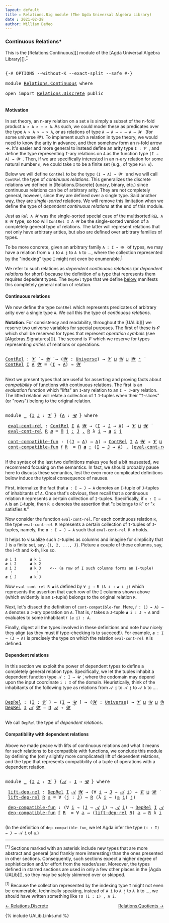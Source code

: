 ```yaml
---
layout: default
title : Relations.Big module (The Agda Universal Algebra Library)
date : 2021-02-28
author: William DeMeo
---
```


### <a id="continuous-relations">Continuous Relations*</a>

This is the [Relations.Continuous][] module of the [Agda Universal Algebra Library][].<sup>[*](Relations.Continuous.html#fn0)</sup>

<pre class="Agda">

<a id="339" class="Symbol">{-#</a> <a id="343" class="Keyword">OPTIONS</a> <a id="351" class="Pragma">--without-K</a> <a id="363" class="Pragma">--exact-split</a> <a id="377" class="Pragma">--safe</a> <a id="384" class="Symbol">#-}</a>

<a id="389" class="Keyword">module</a> <a id="396" href="Relations.Continuous.html" class="Module">Relations.Continuous</a> <a id="417" class="Keyword">where</a>

<a id="424" class="Keyword">open</a> <a id="429" class="Keyword">import</a> <a id="436" href="Relations.Discrete.html" class="Module">Relations.Discrete</a> <a id="455" class="Keyword">public</a>

</pre>

#### <a id="motivation">Motivation</a>
In set theory, an n-ary relation on a set `A` is simply a subset of the n-fold product `A × A × ⋯ × A`.  As such, we could model these as predicates over the type `A × A × ⋯ × A`, or as relations of type `A → A → ⋯ → A → 𝓦 ̇` (for some universe 𝓦).  To implement such a relation in type theory, we would need to know the arity in advance, and then somehow form an n-fold arrow →.  It's easier and more general to instead define an arity type `I : 𝓥 ̇`, and define the type representing `I`-ary relations on `A` as the function type `(I → A) → 𝓦 ̇`.  Then, if we are specifically interested in an n-ary relation for some natural number `n`, we could take `I` to be a finite set (e.g., of type `Fin n`).

Below we will define `ContRel` to be the type `(I → A) → 𝓦 ̇` and we will call `ContRel` the type of *continuous relations*.  This generalizes the discrete relations we defined in [Relations.Discrete] (unary, binary, etc.) since continuous relations can be of arbitrary arity.  They are not completely general, however, since they are defined over a single type. Said another way, they are *single-sorted* relations. We will remove this limitation when we define the type of *dependent continuous relations* at the end of this module.

Just as `Rel A 𝓦` was the single-sorted special case of the multisorted `REL A B 𝓦` type, so too will `ContRel I A 𝓦` be the single-sorted version of a completely general type of relations. The latter will represent relations that not only have arbitrary arities, but also are defined over arbitrary families of types.

To be more concrete, given an arbitrary family `A : I → 𝓤 ̇` of types, we may have a relation from `A i` to `A j` to `A k` to …, where the collection represented by the "indexing" type `I` might not even be enumerable.<sup>[1](Relations.Continuous.html#fn1)</sup>

We refer to such relations as *dependent continuous relations* (or *dependent relations* for short) because the definition of a type that represents them requires depedent types.  The `DepRel` type that we define [below](Relations.Continuous.html#dependent-relations) manifests this completely general notion of relation.

#### <a id="continuous-relations">Continuous relations</a>

We now define the type `ContRel` which represents predicates of arbitrary arity over a single type `A`. We call this the type of *continuous relations*.

**Notation**. For consistency and readability, throughout the [UALib][] we reserve two universe variables for special purposes.  The first of these is 𝓞 which shall be reserved for types that represent *operation symbols* (see [Algebras.Signatures][]). The second is 𝓥 which we reserve for types representing *arities* of relations or operations.

<pre class="Agda">

<a id="ContRel"></a><a id="3237" href="Relations.Continuous.html#3237" class="Function">ContRel</a> <a id="3245" class="Symbol">:</a> <a id="3247" href="Universes.html#262" class="Generalizable">𝓥</a> <a id="3249" href="Universes.html#403" class="Function Operator">̇</a> <a id="3251" class="Symbol">→</a> <a id="3253" href="Universes.html#260" class="Generalizable">𝓤</a> <a id="3255" href="Universes.html#403" class="Function Operator">̇</a> <a id="3257" class="Symbol">→</a> <a id="3259" class="Symbol">(</a><a id="3260" href="Relations.Continuous.html#3260" class="Bound">𝓦</a> <a id="3262" class="Symbol">:</a> <a id="3264" href="Agda.Primitive.html#423" class="Postulate">Universe</a><a id="3272" class="Symbol">)</a> <a id="3274" class="Symbol">→</a> <a id="3276" href="Universes.html#262" class="Generalizable">𝓥</a> <a id="3278" href="Agda.Primitive.html#636" class="Primitive Operator">⊔</a> <a id="3280" href="Universes.html#260" class="Generalizable">𝓤</a> <a id="3282" href="Agda.Primitive.html#636" class="Primitive Operator">⊔</a> <a id="3284" href="Relations.Continuous.html#3260" class="Bound">𝓦</a> <a id="3286" href="Agda.Primitive.html#606" class="Primitive Operator">⁺</a> <a id="3288" href="Universes.html#403" class="Function Operator">̇</a>
<a id="3290" href="Relations.Continuous.html#3237" class="Function">ContRel</a> <a id="3298" href="Relations.Continuous.html#3298" class="Bound">I</a> <a id="3300" href="Relations.Continuous.html#3300" class="Bound">A</a> <a id="3302" href="Relations.Continuous.html#3302" class="Bound">𝓦</a> <a id="3304" class="Symbol">=</a> <a id="3306" class="Symbol">(</a><a id="3307" href="Relations.Continuous.html#3298" class="Bound">I</a> <a id="3309" class="Symbol">→</a> <a id="3311" href="Relations.Continuous.html#3300" class="Bound">A</a><a id="3312" class="Symbol">)</a> <a id="3314" class="Symbol">→</a> <a id="3316" href="Relations.Continuous.html#3302" class="Bound">𝓦</a> <a id="3318" href="Universes.html#403" class="Function Operator">̇</a>

</pre>


<!-- #### <a id="compatibility-with-continuous-relations">Compatibility with continuous relations</a> -->

Next we present types that are useful for asserting and proving facts about *compatibility* of functions with continuous relations.  The first is an *evaluation* function which "lifts" an `I`-ary relation to an `I → J`-ary relation. The lifted relation will relate a collection of `I` `J`-tuples when their "`I`-slices" (or "rows") belong to the original relation.

<pre class="Agda">

<a id="3821" class="Keyword">module</a> <a id="3828" href="Relations.Continuous.html#3828" class="Module">_</a> <a id="3830" class="Symbol">{</a><a id="3831" href="Relations.Continuous.html#3831" class="Bound">I</a> <a id="3833" href="Relations.Continuous.html#3833" class="Bound">J</a> <a id="3835" class="Symbol">:</a> <a id="3837" href="Universes.html#262" class="Generalizable">𝓥</a> <a id="3839" href="Universes.html#403" class="Function Operator">̇</a><a id="3840" class="Symbol">}</a> <a id="3842" class="Symbol">{</a><a id="3843" href="Relations.Continuous.html#3843" class="Bound">A</a> <a id="3845" class="Symbol">:</a> <a id="3847" href="Universes.html#260" class="Generalizable">𝓤</a> <a id="3849" href="Universes.html#403" class="Function Operator">̇</a><a id="3850" class="Symbol">}</a> <a id="3852" class="Keyword">where</a>

 <a id="3860" href="Relations.Continuous.html#3860" class="Function">eval-cont-rel</a> <a id="3874" class="Symbol">:</a> <a id="3876" href="Relations.Continuous.html#3237" class="Function">ContRel</a> <a id="3884" href="Relations.Continuous.html#3831" class="Bound">I</a> <a id="3886" href="Relations.Continuous.html#3843" class="Bound">A</a> <a id="3888" href="Universes.html#264" class="Generalizable">𝓦</a> <a id="3890" class="Symbol">→</a> <a id="3892" class="Symbol">(</a><a id="3893" href="Relations.Continuous.html#3831" class="Bound">I</a> <a id="3895" class="Symbol">→</a> <a id="3897" href="Relations.Continuous.html#3833" class="Bound">J</a> <a id="3899" class="Symbol">→</a> <a id="3901" href="Relations.Continuous.html#3843" class="Bound">A</a><a id="3902" class="Symbol">)</a> <a id="3904" class="Symbol">→</a> <a id="3906" href="Relations.Continuous.html#3837" class="Bound">𝓥</a> <a id="3908" href="Agda.Primitive.html#636" class="Primitive Operator">⊔</a> <a id="3910" href="Universes.html#264" class="Generalizable">𝓦</a> <a id="3912" href="Universes.html#403" class="Function Operator">̇</a>
 <a id="3915" href="Relations.Continuous.html#3860" class="Function">eval-cont-rel</a> <a id="3929" href="Relations.Continuous.html#3929" class="Bound">R</a> <a id="3931" href="Relations.Continuous.html#3931" class="Bound">𝒂</a> <a id="3933" class="Symbol">=</a> <a id="3935" href="MGS-MLTT.html#3635" class="Function">Π</a> <a id="3937" href="Relations.Continuous.html#3937" class="Bound">j</a> <a id="3939" href="MGS-MLTT.html#3635" class="Function">꞉</a> <a id="3941" href="Relations.Continuous.html#3833" class="Bound">J</a> <a id="3943" href="MGS-MLTT.html#3635" class="Function">,</a> <a id="3945" href="Relations.Continuous.html#3929" class="Bound">R</a> <a id="3947" class="Symbol">λ</a> <a id="3949" href="Relations.Continuous.html#3949" class="Bound">i</a> <a id="3951" class="Symbol">→</a> <a id="3953" href="Relations.Continuous.html#3931" class="Bound">𝒂</a> <a id="3955" href="Relations.Continuous.html#3949" class="Bound">i</a> <a id="3957" href="Relations.Continuous.html#3937" class="Bound">j</a>

 <a id="3961" href="Relations.Continuous.html#3961" class="Function">cont-compatible-fun</a> <a id="3981" class="Symbol">:</a> <a id="3983" class="Symbol">((</a><a id="3985" href="Relations.Continuous.html#3833" class="Bound">J</a> <a id="3987" class="Symbol">→</a> <a id="3989" href="Relations.Continuous.html#3843" class="Bound">A</a><a id="3990" class="Symbol">)</a> <a id="3992" class="Symbol">→</a> <a id="3994" href="Relations.Continuous.html#3843" class="Bound">A</a><a id="3995" class="Symbol">)</a> <a id="3997" class="Symbol">→</a> <a id="3999" href="Relations.Continuous.html#3237" class="Function">ContRel</a> <a id="4007" href="Relations.Continuous.html#3831" class="Bound">I</a> <a id="4009" href="Relations.Continuous.html#3843" class="Bound">A</a> <a id="4011" href="Universes.html#264" class="Generalizable">𝓦</a> <a id="4013" class="Symbol">→</a> <a id="4015" href="Relations.Continuous.html#3837" class="Bound">𝓥</a> <a id="4017" href="Agda.Primitive.html#636" class="Primitive Operator">⊔</a> <a id="4019" href="Relations.Continuous.html#3847" class="Bound">𝓤</a> <a id="4021" href="Agda.Primitive.html#636" class="Primitive Operator">⊔</a> <a id="4023" href="Universes.html#264" class="Generalizable">𝓦</a> <a id="4025" href="Universes.html#403" class="Function Operator">̇</a>
 <a id="4028" href="Relations.Continuous.html#3961" class="Function">cont-compatible-fun</a> <a id="4048" href="Relations.Continuous.html#4048" class="Bound">𝑓</a> <a id="4050" href="Relations.Continuous.html#4050" class="Bound">R</a>  <a id="4053" class="Symbol">=</a> <a id="4055" href="MGS-MLTT.html#3635" class="Function">Π</a> <a id="4057" href="Relations.Continuous.html#4057" class="Bound">𝒂</a> <a id="4059" href="MGS-MLTT.html#3635" class="Function">꞉</a> <a id="4061" class="Symbol">(</a><a id="4062" href="Relations.Continuous.html#3831" class="Bound">I</a> <a id="4064" class="Symbol">→</a> <a id="4066" href="Relations.Continuous.html#3833" class="Bound">J</a> <a id="4068" class="Symbol">→</a> <a id="4070" href="Relations.Continuous.html#3843" class="Bound">A</a><a id="4071" class="Symbol">)</a> <a id="4073" href="MGS-MLTT.html#3635" class="Function">,</a> <a id="4075" class="Symbol">(</a><a id="4076" href="Relations.Continuous.html#3860" class="Function">eval-cont-rel</a> <a id="4090" href="Relations.Continuous.html#4050" class="Bound">R</a> <a id="4092" href="Relations.Continuous.html#4057" class="Bound">𝒂</a> <a id="4094" class="Symbol">→</a> <a id="4096" href="Relations.Continuous.html#4050" class="Bound">R</a> <a id="4098" class="Symbol">λ</a> <a id="4100" href="Relations.Continuous.html#4100" class="Bound">i</a> <a id="4102" class="Symbol">→</a> <a id="4104" class="Symbol">(</a><a id="4105" href="Relations.Continuous.html#4048" class="Bound">𝑓</a> <a id="4107" class="Symbol">(</a><a id="4108" href="Relations.Continuous.html#4057" class="Bound">𝒂</a> <a id="4110" href="Relations.Continuous.html#4100" class="Bound">i</a><a id="4111" class="Symbol">)))</a>

</pre>

If the syntax of the last two definitions makes you feel a bit nauseated, we recommend focusing on the semantics. In fact, we should probably pause here to discuss these semantics, lest the even more complicated definitions below induce the typical consequence of nausea.

First, internalize the fact that `𝒂 : I → J → A` denotes an `I`-tuple of `J`-tuples of inhabitants of `A`. Once that's obvious, then recall that a continuous relation `R` represents a certain collection of `I`-tuples. Specifically, if `x : I → A` is an `I`-tuple, then `R x` denotes the assertion that "`x` belongs to `R`" or "`x` satisfies `R`."

Now consider the function `eval-cont-rel`.  For each continuous relation `R`, the type `eval-cont-rel R` represents a certain collection of `I`-tuples of `J`-tuples, namely, the `𝒂 : I → J → A` such that `eval-cont-rel R 𝒂` holds.

It helps to visualize such `J`-tuples as columns and imagine for simplicity that `J` is a finite set, say, `{1, 2, ..., J}`.  Picture a couple of these columns, say, the i-th and k-th, like so.

```
𝒂 i 1      𝒂 k 1
𝒂 i 2      𝒂 k 2
𝑎 i 3      𝒂 k 3    <-- (a row of I such columns forms an I-tuple)
  ⋮          ⋮
𝒂 i J      𝒂 k J
```

Now `eval-cont-rel R 𝒂` is defined by `∀ j → R (λ i → 𝒂 i j)` which represents the assertion that each row of the `I` columns shown above (which evidently is an `I`-tuple) belongs to the original relation `R`.

Next, let's dissect the definition of `cont-compatible-fun`.  Here, `𝑓 : (J → A) → A` denotes a `J`-ary operation on `A`.  That is, `𝑓` takes a `J`-tuple `𝒂 i : J → A` and evaluates to some inhabitant `𝑓 (𝑎 i) : A`.

Finally, digest all the types involved in these definitions and note how nicely they align (as they must if type-checking is to succeed!).  For example, `𝒂 : I → (J → A)` is precisely the type on which the relation `eval-cont-rel R` is defined.


#### <a id="dependent-relations">Dependent relations</a>

In this section we exploit the power of dependent types to define a completely general relation type.  Specifically, we let the tuples inhabit a dependent function type `𝒜 : I → 𝓤 ̇`, where the codomain may depend upon the input coordinate `i : I` of the domain. Heuristically, think of the inhabitants of the following type as relations from `𝒜 i` to `𝒜 j` to `𝒜 k` to ….

<pre class="Agda">

<a id="DepRel"></a><a id="6439" href="Relations.Continuous.html#6439" class="Function">DepRel</a> <a id="6446" class="Symbol">:</a> <a id="6448" class="Symbol">(</a><a id="6449" href="Relations.Continuous.html#6449" class="Bound">I</a> <a id="6451" class="Symbol">:</a> <a id="6453" href="Universes.html#262" class="Generalizable">𝓥</a> <a id="6455" href="Universes.html#403" class="Function Operator">̇</a><a id="6456" class="Symbol">)</a> <a id="6458" class="Symbol">→</a> <a id="6460" class="Symbol">(</a><a id="6461" href="Relations.Continuous.html#6449" class="Bound">I</a> <a id="6463" class="Symbol">→</a> <a id="6465" href="Universes.html#260" class="Generalizable">𝓤</a> <a id="6467" href="Universes.html#403" class="Function Operator">̇</a><a id="6468" class="Symbol">)</a> <a id="6470" class="Symbol">→</a> <a id="6472" class="Symbol">(</a><a id="6473" href="Relations.Continuous.html#6473" class="Bound">𝓦</a> <a id="6475" class="Symbol">:</a> <a id="6477" href="Agda.Primitive.html#423" class="Postulate">Universe</a><a id="6485" class="Symbol">)</a> <a id="6487" class="Symbol">→</a> <a id="6489" href="Universes.html#262" class="Generalizable">𝓥</a> <a id="6491" href="Agda.Primitive.html#636" class="Primitive Operator">⊔</a> <a id="6493" href="Universes.html#260" class="Generalizable">𝓤</a> <a id="6495" href="Agda.Primitive.html#636" class="Primitive Operator">⊔</a> <a id="6497" href="Relations.Continuous.html#6473" class="Bound">𝓦</a> <a id="6499" href="Agda.Primitive.html#606" class="Primitive Operator">⁺</a> <a id="6501" href="Universes.html#403" class="Function Operator">̇</a>
<a id="6503" href="Relations.Continuous.html#6439" class="Function">DepRel</a> <a id="6510" href="Relations.Continuous.html#6510" class="Bound">I</a> <a id="6512" href="Relations.Continuous.html#6512" class="Bound">𝒜</a> <a id="6514" href="Relations.Continuous.html#6514" class="Bound">𝓦</a> <a id="6516" class="Symbol">=</a> <a id="6518" href="MGS-MLTT.html#3562" class="Function">Π</a> <a id="6520" href="Relations.Continuous.html#6512" class="Bound">𝒜</a> <a id="6522" class="Symbol">→</a> <a id="6524" href="Relations.Continuous.html#6514" class="Bound">𝓦</a> <a id="6526" href="Universes.html#403" class="Function Operator">̇</a>

</pre>

We call `DepRel` the type of *dependent relations*.

#### <a id="compatibility-with-dependent-relations">Compatibility with dependent relations</a>

Above we made peace with lifts of continuous relations and what it means for such relations to be compatible with functions, we conclude this module by defining the (only slightly more complicated) lift of dependent relations, and the type that represents compatibility of a tuple of operations with a dependent relation.

<pre class="Agda">

<a id="7027" class="Keyword">module</a> <a id="7034" href="Relations.Continuous.html#7034" class="Module">_</a> <a id="7036" class="Symbol">{</a><a id="7037" href="Relations.Continuous.html#7037" class="Bound">I</a> <a id="7039" href="Relations.Continuous.html#7039" class="Bound">J</a> <a id="7041" class="Symbol">:</a> <a id="7043" href="Universes.html#262" class="Generalizable">𝓥</a> <a id="7045" href="Universes.html#403" class="Function Operator">̇</a><a id="7046" class="Symbol">}</a> <a id="7048" class="Symbol">{</a><a id="7049" href="Relations.Continuous.html#7049" class="Bound">𝒜</a> <a id="7051" class="Symbol">:</a> <a id="7053" href="Relations.Continuous.html#7037" class="Bound">I</a> <a id="7055" class="Symbol">→</a> <a id="7057" href="Universes.html#260" class="Generalizable">𝓤</a> <a id="7059" href="Universes.html#403" class="Function Operator">̇</a><a id="7060" class="Symbol">}</a> <a id="7062" class="Keyword">where</a>

 <a id="7070" href="Relations.Continuous.html#7070" class="Function">lift-dep-rel</a> <a id="7083" class="Symbol">:</a> <a id="7085" href="Relations.Continuous.html#6439" class="Function">DepRel</a> <a id="7092" href="Relations.Continuous.html#7037" class="Bound">I</a> <a id="7094" href="Relations.Continuous.html#7049" class="Bound">𝒜</a> <a id="7096" href="Universes.html#264" class="Generalizable">𝓦</a> <a id="7098" class="Symbol">→</a> <a id="7100" class="Symbol">(∀</a> <a id="7103" href="Relations.Continuous.html#7103" class="Bound">i</a> <a id="7105" class="Symbol">→</a> <a id="7107" href="Relations.Continuous.html#7039" class="Bound">J</a> <a id="7109" class="Symbol">→</a> <a id="7111" href="Relations.Continuous.html#7049" class="Bound">𝒜</a> <a id="7113" href="Relations.Continuous.html#7103" class="Bound">i</a><a id="7114" class="Symbol">)</a> <a id="7116" class="Symbol">→</a> <a id="7118" href="Relations.Continuous.html#7043" class="Bound">𝓥</a> <a id="7120" href="Agda.Primitive.html#636" class="Primitive Operator">⊔</a> <a id="7122" href="Universes.html#264" class="Generalizable">𝓦</a> <a id="7124" href="Universes.html#403" class="Function Operator">̇</a>
 <a id="7127" href="Relations.Continuous.html#7070" class="Function">lift-dep-rel</a> <a id="7140" href="Relations.Continuous.html#7140" class="Bound">R</a> <a id="7142" href="Relations.Continuous.html#7142" class="Bound">𝕒</a> <a id="7144" class="Symbol">=</a> <a id="7146" class="Symbol">∀</a> <a id="7148" class="Symbol">(</a><a id="7149" href="Relations.Continuous.html#7149" class="Bound">j</a> <a id="7151" class="Symbol">:</a> <a id="7153" href="Relations.Continuous.html#7039" class="Bound">J</a><a id="7154" class="Symbol">)</a> <a id="7156" class="Symbol">→</a> <a id="7158" href="Relations.Continuous.html#7140" class="Bound">R</a> <a id="7160" class="Symbol">(λ</a> <a id="7163" href="Relations.Continuous.html#7163" class="Bound">i</a> <a id="7165" class="Symbol">→</a> <a id="7167" class="Symbol">(</a><a id="7168" href="Relations.Continuous.html#7142" class="Bound">𝕒</a> <a id="7170" href="Relations.Continuous.html#7163" class="Bound">i</a><a id="7171" class="Symbol">)</a> <a id="7173" href="Relations.Continuous.html#7149" class="Bound">j</a><a id="7174" class="Symbol">)</a>

 <a id="7178" href="Relations.Continuous.html#7178" class="Function">dep-compatible-fun</a> <a id="7197" class="Symbol">:</a> <a id="7199" class="Symbol">(∀</a> <a id="7202" href="Relations.Continuous.html#7202" class="Bound">i</a> <a id="7204" class="Symbol">→</a> <a id="7206" class="Symbol">(</a><a id="7207" href="Relations.Continuous.html#7039" class="Bound">J</a> <a id="7209" class="Symbol">→</a> <a id="7211" href="Relations.Continuous.html#7049" class="Bound">𝒜</a> <a id="7213" href="Relations.Continuous.html#7202" class="Bound">i</a><a id="7214" class="Symbol">)</a> <a id="7216" class="Symbol">→</a> <a id="7218" href="Relations.Continuous.html#7049" class="Bound">𝒜</a> <a id="7220" href="Relations.Continuous.html#7202" class="Bound">i</a><a id="7221" class="Symbol">)</a> <a id="7223" class="Symbol">→</a> <a id="7225" href="Relations.Continuous.html#6439" class="Function">DepRel</a> <a id="7232" href="Relations.Continuous.html#7037" class="Bound">I</a> <a id="7234" href="Relations.Continuous.html#7049" class="Bound">𝒜</a> <a id="7236" href="Universes.html#264" class="Generalizable">𝓦</a> <a id="7238" class="Symbol">→</a> <a id="7240" href="Relations.Continuous.html#7043" class="Bound">𝓥</a> <a id="7242" href="Agda.Primitive.html#636" class="Primitive Operator">⊔</a> <a id="7244" href="Relations.Continuous.html#7057" class="Bound">𝓤</a> <a id="7246" href="Agda.Primitive.html#636" class="Primitive Operator">⊔</a> <a id="7248" href="Universes.html#264" class="Generalizable">𝓦</a> <a id="7250" href="Universes.html#403" class="Function Operator">̇</a>
 <a id="7253" href="Relations.Continuous.html#7178" class="Function">dep-compatible-fun</a> <a id="7272" href="Relations.Continuous.html#7272" class="Bound">𝕗</a> <a id="7274" href="Relations.Continuous.html#7274" class="Bound">R</a>  <a id="7277" class="Symbol">=</a> <a id="7279" class="Symbol">∀</a> <a id="7281" href="Relations.Continuous.html#7281" class="Bound">𝕒</a> <a id="7283" class="Symbol">→</a> <a id="7285" class="Symbol">(</a><a id="7286" href="Relations.Continuous.html#7070" class="Function">lift-dep-rel</a> <a id="7299" href="Relations.Continuous.html#7274" class="Bound">R</a><a id="7300" class="Symbol">)</a> <a id="7302" href="Relations.Continuous.html#7281" class="Bound">𝕒</a> <a id="7304" class="Symbol">→</a> <a id="7306" href="Relations.Continuous.html#7274" class="Bound">R</a> <a id="7308" class="Symbol">λ</a> <a id="7310" href="Relations.Continuous.html#7310" class="Bound">i</a> <a id="7312" class="Symbol">→</a> <a id="7314" class="Symbol">(</a><a id="7315" href="Relations.Continuous.html#7272" class="Bound">𝕗</a> <a id="7317" href="Relations.Continuous.html#7310" class="Bound">i</a><a id="7318" class="Symbol">)(</a><a id="7320" href="Relations.Continuous.html#7281" class="Bound">𝕒</a> <a id="7322" href="Relations.Continuous.html#7310" class="Bound">i</a><a id="7323" class="Symbol">)</a>

</pre>

(In the definition of `dep-compatible-fun`, we let Agda infer the type `(i : I) → J → 𝒜 i` of `𝕒`.)


--------------------------------------

<sup>[*]</sup><span class="footnote" id="fn0"> Sections marked with an asterisk include new types that are more abstract and general (and frankly more interesting) than the ones presented in other sections.  Consequently, such sections expect a higher degree of sophistication and/or effort from the reader/user. Moreover, the types defined in starred sections are used in only a few other places in the [Agda UALib][], so they may be safely skimmed over or skipped.</span>

<sup>[1]</sup><span class="footnote" id="fn1"> Because the collection represented by the indexing type `I` might not even be enumerable, technically speaking, instead of `A i` to `A j` to `A k` to ..., we should have written something like `TO (i : I) , A i`.</span>


<p></p>

[← Relations.Discrete](Relations.Discrete.html)
<span style="float:right;">[Relations.Quotients →](Relations.Quotients.html)</span>

{% include UALib.Links.md %}
